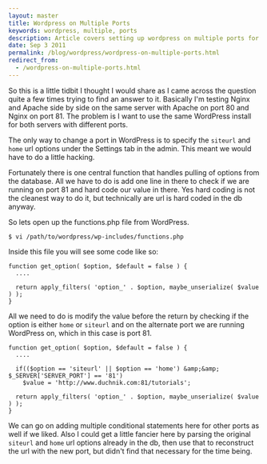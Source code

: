 ```yaml
---
layout: master
title: Wordpress on Multiple Ports
keywords: wordpress, multiple, ports
description: Article covers setting up wordpress on multiple ports for use with multiple web severs on the same system.
date: Sep 3 2011
permalink: /blog/wordpress/wordpress-on-multiple-ports.html
redirect_from:
  - /wordpress-on-multiple-ports.html
---
```


So this is a little tidbit I thought I would share as I came across the question quite a few times trying to find an answer to it.  Basically I'm testing Nginx and Apache side by side on the same server with Apache on port 80 and Nginx on port 81.  The problem is I want to use the same WordPress install for both servers with different ports.

The only way to change a port in WordPress is to specify the `siteurl` and `home` url options under the Settings tab in the admin.  This meant we would have to do a little hacking.

Fortunately there is one central function that handles pulling of options from the database.  All we have to do is add one line in there to check if we are running on port 81 and hard code our value in there.  Yes hard coding is not the cleanest way to do it, but technically are url is hard coded in the db anyway.

So lets open up the functions.php file from WordPress.

~~~
$ vi /path/to/wordpress/wp-includes/functions.php
~~~

Inside this file you will see some code like so:

~~~
function get_option( $option, $default = false ) {
  ....

  return apply_filters( 'option_' . $option, maybe_unserialize( $value ) );
}
~~~

All we need to do is modify the value before the return by checking if the option is either `home` or `siteurl` and on the alternate port we are running WordPress on, which in this case is port 81.

~~~
function get_option( $option, $default = false ) {
  ....

  if(($option == 'siteurl' || $option == 'home') &amp;&amp; $_SERVER['SERVER_PORT'] == '81')
    $value = 'http://www.duchnik.com:81/tutorials';

  return apply_filters( 'option_' . $option, maybe_unserialize( $value ) );
}
~~~

We can go on adding multiple conditional statements here for other ports as well if we liked.  Also I could get a little fancier here by parsing the original `siteurl` and `home` url options already in the db, then use that to reconstruct the url with the new port, but didn't find that necessary for the time being.
